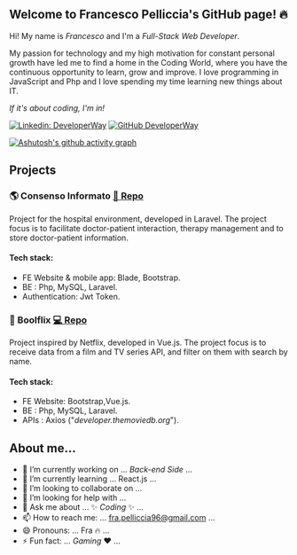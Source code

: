 ## Welcome to Francesco Pelliccia's GitHub page! 🔥

Hi! My name is *Francesco* and I'm a _Full-Stack Web Developer_.

My passion for technology and my high motivation for constant personal growth have led me to find a home in the Coding World, where you have the continuous opportunity to learn, grow and improve.
I love programming in JavaScript and Php and I love spending my time learning new things about IT.

_If it's about coding, I'm in!_

[![Linkedin: DeveloperWay](https://img.shields.io/badge/-pelliccia96-blue?style=flat-square&logo=Linkedin&logoColor=white&link=https://www.linkedin.com/pelliccia96/)](hhttps://www.linkedin.com/pelliccia96/)
[![GitHub DeveloperWay](https://img.shields.io/github/followers/Pelliccia96?label=follow&style=social)](https://github.com/Pelliccia96)

[![Ashutosh's github activity graph](https://github-readme-activity-graph.vercel.app/graph?username=Pelliccia96&theme=github-compact)](https://github.com/ashutosh00710/github-readme-activity-graph)
## Projects

### 🌎 Consenso Informato  [📄 Repo](https://github.com/Pelliccia96/laravel-consinf)
Project for the hospital environment, developed in Laravel. The project focus is to facilitate doctor-patient interaction, therapy management and to store doctor-patient information.

#### Tech stack:
- FE Website & mobile app: Blade, Bootstrap.
- BE : Php, MySQL, Laravel.
- Authentication: Jwt Token.

### 🍴 Boolflix  [💻 Repo ](https://github.com/Pelliccia96/vite-boolflix)
Project inspired by Netflix, developed in Vue.js. The project focus is to receive data from a film and TV series API, and filter on them with search by name.

#### Tech stack:
- FE Website: Bootstrap,Vue.js.
- BE : Php, MySQL, Laravel.
- APIs : Axios ("_developer.themoviedb.org_").


## About me...

- 🔭 I’m currently working on ... *Back-end* _Side_ ...
- 🌱 I’m currently learning ... React.js ...
- 👯 I’m looking to collaborate on ...
- 🤔 I’m looking for help with ...
- 💬 Ask me about ... ✨ _Coding_ ✨ ...
- 📫 How to reach me: ... fra.pelliccia96@gmail.com ...
- 😄 Pronouns: ... Fra 🔥 ...
- ⚡ Fun fact: ... _Gaming_ ❤️ ...
